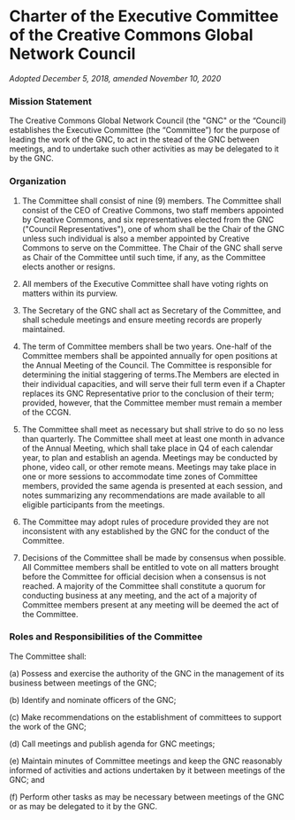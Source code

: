 # Charter of the Executive Committee of the Creative Commons Global Network Council

*Adopted December 5, 2018, amended November 10, 2020*

### Mission Statement

The Creative Commons Global Network Council (the "GNC" or the “Council) establishes the Executive Committee (the “Committee”) for the purpose of leading the work of the GNC, to act in the stead of the GNC between meetings, and to undertake such other activities as may be delegated to it by the GNC.

### Organization

1. The Committee shall consist of nine (9) members. The Committee shall consist of the CEO of Creative Commons, two staff members appointed by Creative Commons, and six representatives elected from the GNC ("Council Representatives"), one of whom shall be the Chair of the GNC unless such individual is also a member appointed by Creative Commons to serve on the Committee. The Chair of the GNC shall serve as Chair of the Committee until such time, if any, as the Committee elects another or resigns.

2. All members of the Executive Committee shall have voting rights on matters within its purview.

3. The Secretary of the GNC shall act as Secretary of the Committee, and shall schedule meetings  and ensure meeting records are properly maintained.

4. The term of Committee members shall be two years. One-half of the Committee members shall be appointed annually for open positions at the Annual Meeting of the Council. The Committee is responsible for determining the initial staggering of terms.The Members are elected in their individual capacities, and will serve their full term even if a Chapter replaces its GNC Representative prior to the conclusion of their term; provided, however, that the Committee member must remain a member of the CCGN.

5. The Committee shall meet as necessary but shall strive to do so no less than quarterly. The Committee shall meet at least one month in advance of the Annual Meeting, which shall take place in Q4 of each calendar year, to plan and establish an agenda. Meetings may be conducted by phone, video call, or other remote means.  Meetings may take place in one or more sessions to accommodate time zones of Committee members, provided the same agenda is presented at each session, and notes summarizing any recommendations are made available to all eligible participants from the meetings.

6. The Committee may adopt rules of procedure provided they are not inconsistent with any established by the GNC for the conduct of the Committee.

7. Decisions of the Committee shall be made by consensus when possible. All Committee members shall be entitled to vote on all matters brought before the Committee for official decision when a consensus is not reached. A majority of the Committee shall constitute a quorum for conducting business at any meeting, and the act of a majority of Committee members present at any meeting will be deemed the act of the Committee.  

### Roles and Responsibilities of the Committee

The Committee shall:

(a) Possess and exercise the authority of the GNC in the management of its business between meetings of the GNC;

(b) Identify and nominate officers of the GNC;

(c) Make recommendations on the establishment of committees to support the work of the GNC;

(d) Call meetings and publish agenda for GNC meetings;

(e) Maintain minutes of Committee meetings and keep the GNC reasonably informed of activities and actions undertaken by it between meetings of the GNC; and

(f) Perform other tasks as may be necessary between meetings of the GNC or as may be delegated to it by the GNC.